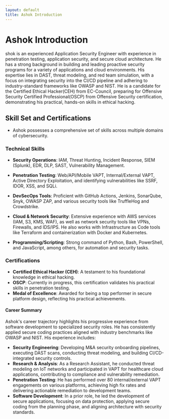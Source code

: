 ```yaml
---
layout: default
title: Ashok Introduction
---
```

# Ashok Introduction

shok is an experienced Application Security Engineer with experience in penetration testing, application security, and secure cloud architecture. He has a strong background in building and leading proactive security programs for a variety of applications and cloud environments. His expertise lies in DAST, threat modeling, and red team simulation, with a focus on integrating security into the CI/CD pipeline and adhering to industry-standard frameworks like OWASP and NIST. He is a candidate for the Certified Ethical Hacker(CEH) from EC-Council, preparing for Offensive Security Certified Professional(OSCP) from Offensive Security certification, demonstrating his practical, hands-on skills in ethical hacking.




## Skill Set and Certifications
- Ashok possesses a comprehensive set of skills across multiple domains of cybersecurity.

### Technical Skills
- **Security Operations**: IAM, Threat Hunting, Incident Response, SIEM (Splunk), EDR, DLP, SAST, Vulnerability Management.

- **Penetration Testing**: Web/API/Mobile VAPT, Internal/External VAPT, Active Directory Exploitation, and identifying vulnerabilities like SSRF, IDOR, XSS, and SQLi.

- **DevSecOps Tools**: Proficient with GitHub Actions, Jenkins, SonarQube, Snyk, OWASP ZAP, and various security tools like TruffleHog and Crowdstrike.

- **Cloud & Network Security**: Extensive experience with AWS services (IAM, S3, KMS, WAF), as well as network security tools like VPNs, Firewalls, and IDS/IPS. He also works with Infrastructure as Code tools like Terraform and containerization with Docker and Kubernetes.

- **Programming/Scripting**: Strong command of Python, Bash, PowerShell, and JavaScript, among others, for automation and security tasks.

### Certifications
- **Certified Ethical Hacker (CEH)**: A testament to his foundational knowledge in ethical hacking.
- **OSCP**: Currently in progress, this certification validates his practical skills in penetration testing.
- **Medal of Excellence**: Awarded for being a top performer in secure platform design, reflecting his practical achievements.

#### Career Summary
Ashok's career trajectory highlights his progressive experience from software development to specialized security roles. He has consistently applied secure coding practices aligned with industry benchmarks like OWASP and NIST. His experience includes:

- **Security Engineering**: Developing M&A security onboarding pipelines, executing DAST scans, conducting threat modeling, and building CI/CD-integrated security controls.
- **Research & Analysis**: As a Research Assistant, he conducted threat modeling on IoT networks and participated in VAPT for healthcare cloud applications, contributing to compliance and vulnerability remediation.
- **Penetration Testing**: He has performed over 80 internal/external VAPT engagements on various platforms, achieving high fix rates and delivering actionable remediation to development teams.
- **Software Development**: In a prior role, he led the development of secure applications, focusing on data protection, applying secure coding from the planning phase, and aligning architecture with security standards.